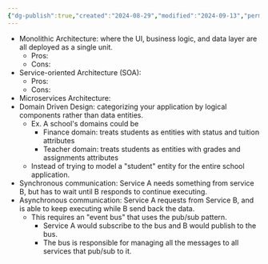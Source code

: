 ```yaml
---
{"dg-publish":true,"created":"2024-08-29","modified":"2024-09-13","permalink":"/40-software/microservices/","dgPassFrontmatter":true,"updated":"2024-09-13"}
---
```



- Monolithic Architecture: where the UI, business logic, and data layer are all deployed as a single unit.
    - Pros:
    - Cons:
- Service-oriented Architecture (SOA):
    - Pros:
    - Cons:
- Microservices Architecture:
- Domain Driven Design: categorizing your application by logical components rather than data entities.
    - Ex. A school's domains could be
        - Finance domain: treats students as entities with status and tuition attributes
        - Teacher domain: treats students as entities with grades and assignments attributes
    - Instead of trying to model a "student" entity for the entire school application.
- Synchronous communication: Service A needs something from service B, but has to wait until B responds to continue executing.
- Asynchronous communication: Service A requests from Service B, and is able to keep executing while B send back the data.
    - This requires an "event bus" that uses the pub/sub pattern.
        - Service A would subscribe to the bus and B would publish to the bus.
        - The bus is responsible for managing all the messages to all services that pub/sub to it.
